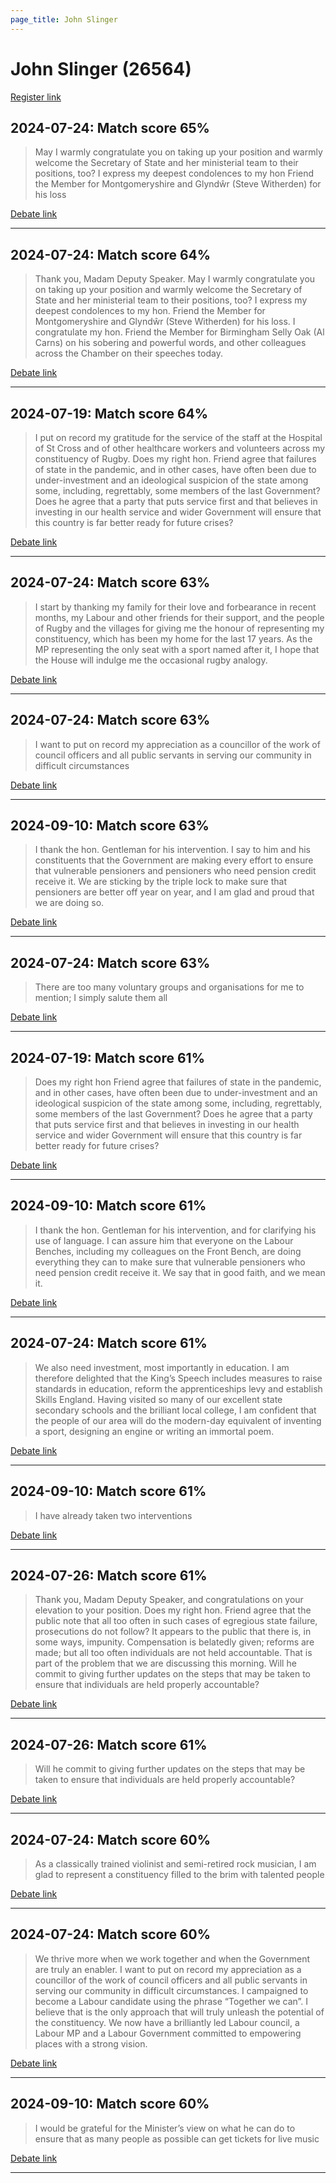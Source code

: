 ```yaml
---
page_title: John Slinger
---
```


# John Slinger  (26564)

[Register link](https://www.theyworkforyou.com/mp/26564/register)



## 2024-07-24: Match score 65%

>May I warmly congratulate you on taking up your position and warmly welcome the Secretary of State and her ministerial team to their positions, too? I express my deepest condolences to my hon Friend the Member for Montgomeryshire and Glyndŵr (Steve Witherden)  for his loss

[Debate link](https://www.theyworkforyou.com/debates/?id=2024-07-24d.768.1) 

---



## 2024-07-24: Match score 64%

>Thank you, Madam Deputy Speaker. May I warmly congratulate you on taking up your position and warmly welcome the Secretary of State and her ministerial team to their positions, too? I express my deepest condolences to my hon. Friend the Member for Montgomeryshire and Glyndŵr (Steve Witherden)  for his loss. I congratulate my hon. Friend the Member for Birmingham Selly Oak (Al Carns) on his sobering and powerful words, and other colleagues across the Chamber on their speeches today.

[Debate link](https://www.theyworkforyou.com/debates/?id=2024-07-24d.768.1) 

---



## 2024-07-19: Match score 64%

>I put on record my gratitude for the service of the staff at the Hospital of St Cross and of other healthcare workers and volunteers across my constituency of Rugby. Does my right hon. Friend agree that failures of state in the pandemic, and in other cases, have often been due to under-investment and an ideological suspicion of the state among some, including, regrettably, some members of the last Government? Does he agree that a party that puts service first and that believes in investing in our health service and wider Government will ensure that this country is far better ready for future crises?

[Debate link](https://www.theyworkforyou.com/debates/?id=2024-07-19b.294.3) 

---



## 2024-07-24: Match score 63%

>I start by thanking my family for their love and forbearance in recent months, my Labour and other friends for their support, and the people of Rugby and the villages for giving me the honour of representing my constituency, which has been my home for the last 17 years. As the MP representing the only seat with a sport named after it, I hope that the House will indulge me the occasional rugby analogy.

[Debate link](https://www.theyworkforyou.com/debates/?id=2024-07-24d.768.1) 

---



## 2024-07-24: Match score 63%

>I want to put on record my appreciation as a councillor of the work of council officers and all public servants in serving our community in difficult circumstances

[Debate link](https://www.theyworkforyou.com/debates/?id=2024-07-24d.768.1) 

---



## 2024-09-10: Match score 63%

>I thank the hon. Gentleman for his intervention. I say to him and his constituents that the Government are making every effort to ensure that vulnerable pensioners and pensioners who need pension credit receive it. We are sticking by the triple lock to make sure that pensioners are better off year on year, and I am glad and proud that we are doing so.

[Debate link](https://www.theyworkforyou.com/debates/?id=2024-09-10a.769.0) 

---



## 2024-07-24: Match score 63%

>There are too many voluntary groups and organisations for me to mention; I simply salute them all

[Debate link](https://www.theyworkforyou.com/debates/?id=2024-07-24d.768.1) 

---



## 2024-07-19: Match score 61%

>Does my right hon Friend agree that failures of state in the pandemic, and in other cases, have often been due to under-investment and an ideological suspicion of the state among some, including, regrettably, some members of the last Government? Does he agree that a party that puts service first and that believes in investing in our health service and wider Government will ensure that this country is far better ready for future crises?

[Debate link](https://www.theyworkforyou.com/debates/?id=2024-07-19b.294.3) 

---



## 2024-09-10: Match score 61%

>I thank the hon. Gentleman for his intervention, and for clarifying his use of language. I can assure him that everyone on the Labour Benches, including my colleagues on the Front Bench, are doing everything they can to make sure that vulnerable pensioners who need pension credit receive it. We say that in good faith, and we mean it.

[Debate link](https://www.theyworkforyou.com/debates/?id=2024-09-10a.768.4) 

---



## 2024-07-24: Match score 61%

>We also need investment, most importantly in education. I am therefore delighted that the King’s Speech includes measures to raise standards in education, reform the apprenticeships levy and establish Skills England. Having visited so many of our excellent state secondary schools and the brilliant local college, I am confident that the people of our area will do the modern-day equivalent of inventing a sport, designing an engine or writing an immortal poem.

[Debate link](https://www.theyworkforyou.com/debates/?id=2024-07-24d.768.1) 

---



## 2024-09-10: Match score 61%

>I have already taken two interventions

[Debate link](https://www.theyworkforyou.com/debates/?id=2024-09-10a.769.2) 

---



## 2024-07-26: Match score 61%

>Thank you, Madam Deputy Speaker, and congratulations on your elevation to your position. Does my right hon. Friend agree that the public note that all too often in such cases of egregious state failure, prosecutions do not follow? It appears to the public that there is, in some ways, impunity. Compensation is belatedly given; reforms are made; but all too often individuals are not held accountable. That is part of the problem that we are discussing this morning. Will he commit to giving further updates on the steps that may be taken to ensure that individuals are held properly accountable?

[Debate link](https://www.theyworkforyou.com/debates/?id=2024-07-26d.936.3) 

---



## 2024-07-26: Match score 61%

>Will he commit to giving further updates on the steps that may be taken to ensure that individuals are held properly accountable?

[Debate link](https://www.theyworkforyou.com/debates/?id=2024-07-26d.936.3) 

---



## 2024-07-24: Match score 60%

>As a classically trained violinist and semi-retired rock musician, I am glad to represent a constituency filled to the brim with talented people

[Debate link](https://www.theyworkforyou.com/debates/?id=2024-07-24d.768.1) 

---



## 2024-07-24: Match score 60%

>We thrive more when we work together and when the Government are truly an enabler. I want to put on record my appreciation as a councillor of the work of council officers and all public servants in serving our community in difficult circumstances. I campaigned to become a Labour candidate using the phrase “Together we can”. I believe that is the only approach that will truly unleash the potential of the constituency. We now have a brilliantly led Labour council, a Labour MP and a Labour Government committed to empowering places with a strong vision.

[Debate link](https://www.theyworkforyou.com/debates/?id=2024-07-24d.768.1) 

---



## 2024-09-10: Match score 60%

>I would be grateful for the Minister’s view on what he can do to ensure that as many people as possible can get tickets for live music

[Debate link](https://www.theyworkforyou.com/debates/?id=2024-09-10a.803.4) 

---

